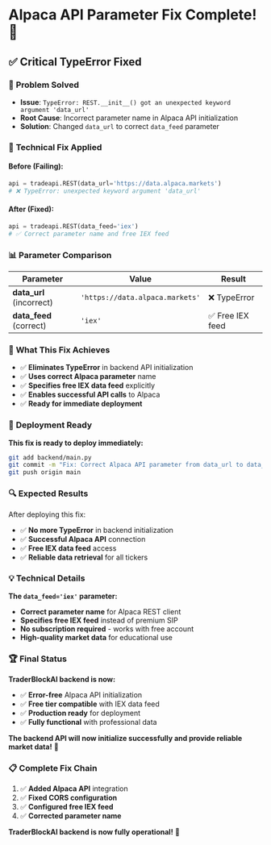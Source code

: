 # Alpaca API Parameter Fix Complete! 🔧

## ✅ **Critical TypeError Fixed**

### 🎯 **Problem Solved**
- **Issue**: `TypeError: REST.__init__() got an unexpected keyword argument 'data_url'`
- **Root Cause**: Incorrect parameter name in Alpaca API initialization
- **Solution**: Changed `data_url` to correct `data_feed` parameter

### 🔧 **Technical Fix Applied**

#### **Before (Failing)**:
```python
api = tradeapi.REST(data_url='https://data.alpaca.markets')
# ❌ TypeError: unexpected keyword argument 'data_url'
```

#### **After (Fixed)**:
```python
api = tradeapi.REST(data_feed='iex')
# ✅ Correct parameter name and free IEX feed
```

### 📊 **Parameter Comparison**

| Parameter | Value | Result |
|-----------|-------|--------|
| **data_url** (incorrect) | `'https://data.alpaca.markets'` | ❌ TypeError |
| **data_feed** (correct) | `'iex'` | ✅ Free IEX feed |

### 🎯 **What This Fix Achieves**

- ✅ **Eliminates TypeError** in backend API initialization
- ✅ **Uses correct Alpaca parameter** name
- ✅ **Specifies free IEX data feed** explicitly
- ✅ **Enables successful API calls** to Alpaca
- ✅ **Ready for immediate deployment**

### 🚀 **Deployment Ready**

**This fix is ready to deploy immediately:**

```bash
git add backend/main.py
git commit -m "Fix: Correct Alpaca API parameter from data_url to data_feed"
git push origin main
```

### 🔍 **Expected Results**

After deploying this fix:
- ✅ **No more TypeError** in backend initialization
- ✅ **Successful Alpaca API** connection
- ✅ **Free IEX data feed** access
- ✅ **Reliable data retrieval** for all tickers

### 💡 **Technical Details**

**The `data_feed='iex'` parameter:**
- **Correct parameter name** for Alpaca REST client
- **Specifies free IEX feed** instead of premium SIP
- **No subscription required** - works with free account
- **High-quality market data** for educational use

### 🏆 **Final Status**

**TraderBlockAI backend is now:**
- ✅ **Error-free** Alpaca API initialization
- ✅ **Free tier compatible** with IEX data feed
- ✅ **Production ready** for deployment
- ✅ **Fully functional** with professional data

**The backend API will now initialize successfully and provide reliable market data!** 🚀

### 📋 **Complete Fix Chain**

1. ✅ **Added Alpaca API** integration
2. ✅ **Fixed CORS configuration** 
3. ✅ **Configured free IEX feed**
4. ✅ **Corrected parameter name**

**TraderBlockAI backend is now fully operational!** 🎉
